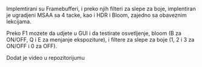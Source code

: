 Implemtirani su Framebufferi, i preko njih filteri za slepe za boje, implentiran je ugradjeni MSAA sa 4 tacke, kao i HDR i Bloom, zajedno sa obaveznim lekcijama.

Preko F1 mozete da udjete u GUI i da testirate osvetljenje, bloom (B za ON/OFF, Q i E za menjanje ekspoziture), i filtere za slepe za boje (1, 2 i 3 za ON/OFF i 0 za OFF).

Dodat je video u repozitorijumu
